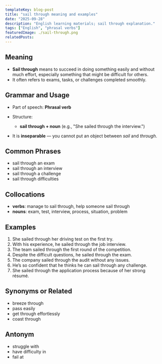 ```yaml
---
templateKey: blog-post
title: "sail through meaning and examples"
date: "2025-09-28"
description: "English learning materials; sail through explanation."
tags: ["English", "phrasal verbs"]
featuredImage: ./sail-through.png
relatedPosts:
---
```


## Meaning

- **Sail through** means to succeed in doing something easily and without much effort, especially something that might be difficult for others.
- It often refers to exams, tasks, or challenges completed smoothly.

## Grammar and Usage

- Part of speech: **Phrasal verb**
- Structure:

  - **sail through + noun** (e.g., "She sailed through the interview.")

- It is **inseparable** — you cannot put an object between _sail_ and _through_.

## Common Phrases

- sail through an exam
- sail through an interview
- sail through a challenge
- sail through difficulties

## Collocations

- **verbs**: manage to sail through, help someone sail through
- **nouns**: exam, test, interview, process, situation, problem

## Examples

1. She sailed through her driving test on the first try.
2. With his experience, he sailed through the job interview.
3. The team sailed through the first round of the competition.
4. Despite the difficult questions, he sailed through the exam.
5. The company sailed through the audit without any issues.
6. He’s so confident that he thinks he can sail through any challenge.
7. She sailed through the application process because of her strong résumé.

## Synonyms or Related

- breeze through
- pass easily
- get through effortlessly
- coast through

## Antonym

- struggle with
- have difficulty in
- fail at
